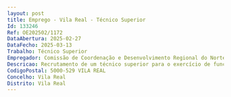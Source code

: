 ```yaml
--- 
layout: post
title: Emprego - Vila Real - Técnico Superior
Id: 133246
Ref: OE202502/1172
DataAbertura: 2025-02-27
DataFecho: 2025-03-13
Trabalho: Técnico Superior
Empregador: Comissão de Coordenação e Desenvolvimento Regional do Norte, I.P.
Descricao: Recrutamento de um técnico superior para o exercício de funções nas áreas do ambiente, ordenamento do território e gestão do Alto Douro Vinhateiro, Património Mundial, nomeadamente a análise e enquadramento de pretensões relativas a diferentes tipologias nos Instrumentos de Gestão Territorial em vigor e subsequente elaboração de informações técnicas pareceres de apoio à tomada de decisão, acompanhamento dos processos de revisão de Planos Municipais de Ordenamento do Território  preparação e participação em vistorias e visitas no âmbito da monitorização do território, análise de projetos sujeitos a Avaliação de Impacte Ambiental, entre outras tarefas que venham a ser solicitadas no contexto do apoio à gestão.
CodigoPostal: 5000-529 VILA REAL
Concelho: Vila Real
Distrito: Vila Real
--- 
```

